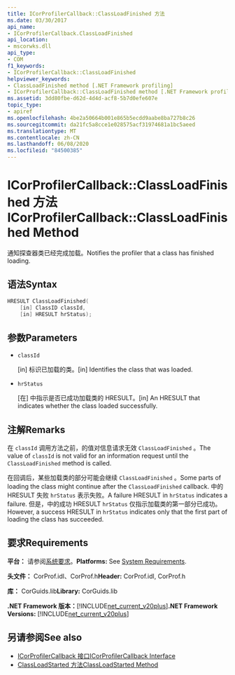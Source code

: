 ```yaml
---
title: ICorProfilerCallback::ClassLoadFinished 方法
ms.date: 03/30/2017
api_name:
- ICorProfilerCallback.ClassLoadFinished
api_location:
- mscorwks.dll
api_type:
- COM
f1_keywords:
- ICorProfilerCallback::ClassLoadFinished
helpviewer_keywords:
- ClassLoadFinished method [.NET Framework profiling]
- ICorProfilerCallback::ClassLoadFinished method [.NET Framework profiling]
ms.assetid: 3dd80fbe-d62d-4d4d-acf8-5b7d0efe607e
topic_type:
- apiref
ms.openlocfilehash: 4be2a50664b001e865b5ecdd9aabe8ba727b8c26
ms.sourcegitcommit: da21fc5a8cce1e028575acf31974681a1bc5aeed
ms.translationtype: MT
ms.contentlocale: zh-CN
ms.lasthandoff: 06/08/2020
ms.locfileid: "84500385"
---
```

# <a name="icorprofilercallbackclassloadfinished-method"></a><span data-ttu-id="d7994-102">ICorProfilerCallback::ClassLoadFinished 方法</span><span class="sxs-lookup"><span data-stu-id="d7994-102">ICorProfilerCallback::ClassLoadFinished Method</span></span>
<span data-ttu-id="d7994-103">通知探查器类已经完成加载。</span><span class="sxs-lookup"><span data-stu-id="d7994-103">Notifies the profiler that a class has finished loading.</span></span>  
  
## <a name="syntax"></a><span data-ttu-id="d7994-104">语法</span><span class="sxs-lookup"><span data-stu-id="d7994-104">Syntax</span></span>  
  
```cpp  
HRESULT ClassLoadFinished(  
    [in] ClassID classId,  
    [in] HRESULT hrStatus);  
```  
  
## <a name="parameters"></a><span data-ttu-id="d7994-105">参数</span><span class="sxs-lookup"><span data-stu-id="d7994-105">Parameters</span></span>

- `classId`

  <span data-ttu-id="d7994-106">\[in] 标识已加载的类。</span><span class="sxs-lookup"><span data-stu-id="d7994-106">\[in] Identifies the class that was loaded.</span></span>

- `hrStatus`

  <span data-ttu-id="d7994-107">\[在] 中指示是否已成功加载类的 HRESULT。</span><span class="sxs-lookup"><span data-stu-id="d7994-107">\[in] An HRESULT that indicates whether the class loaded successfully.</span></span>

## <a name="remarks"></a><span data-ttu-id="d7994-108">注解</span><span class="sxs-lookup"><span data-stu-id="d7994-108">Remarks</span></span>  
 <span data-ttu-id="d7994-109">在 `classId` 调用方法之前，的值对信息请求无效 `ClassLoadFinished` 。</span><span class="sxs-lookup"><span data-stu-id="d7994-109">The value of `classId` is not valid for an information request until the `ClassLoadFinished` method is called.</span></span>  
  
 <span data-ttu-id="d7994-110">在回调后，某些加载类的部分可能会继续 `ClassLoadFinished` 。</span><span class="sxs-lookup"><span data-stu-id="d7994-110">Some parts of loading the class might continue after the `ClassLoadFinished` callback.</span></span> <span data-ttu-id="d7994-111">中的 HRESULT 失败 `hrStatus` 表示失败。</span><span class="sxs-lookup"><span data-stu-id="d7994-111">A failure HRESULT in `hrStatus` indicates a failure.</span></span> <span data-ttu-id="d7994-112">但是，中的成功 HRESULT `hrStatus` 仅指示加载类的第一部分已成功。</span><span class="sxs-lookup"><span data-stu-id="d7994-112">However, a success HRESULT in `hrStatus` indicates only that the first part of loading the class has succeeded.</span></span>  
  
## <a name="requirements"></a><span data-ttu-id="d7994-113">要求</span><span class="sxs-lookup"><span data-stu-id="d7994-113">Requirements</span></span>  
 <span data-ttu-id="d7994-114">**平台：** 请参阅[系统要求](../../get-started/system-requirements.md)。</span><span class="sxs-lookup"><span data-stu-id="d7994-114">**Platforms:** See [System Requirements](../../get-started/system-requirements.md).</span></span>  
  
 <span data-ttu-id="d7994-115">**头文件：** CorProf.idl、CorProf.h</span><span class="sxs-lookup"><span data-stu-id="d7994-115">**Header:** CorProf.idl, CorProf.h</span></span>  
  
 <span data-ttu-id="d7994-116">**库：** CorGuids.lib</span><span class="sxs-lookup"><span data-stu-id="d7994-116">**Library:** CorGuids.lib</span></span>  
  
 <span data-ttu-id="d7994-117">**.NET Framework 版本：**[!INCLUDE[net_current_v20plus](../../../../includes/net-current-v20plus-md.md)]</span><span class="sxs-lookup"><span data-stu-id="d7994-117">**.NET Framework Versions:** [!INCLUDE[net_current_v20plus](../../../../includes/net-current-v20plus-md.md)]</span></span>  
  
## <a name="see-also"></a><span data-ttu-id="d7994-118">另请参阅</span><span class="sxs-lookup"><span data-stu-id="d7994-118">See also</span></span>

- [<span data-ttu-id="d7994-119">ICorProfilerCallback 接口</span><span class="sxs-lookup"><span data-stu-id="d7994-119">ICorProfilerCallback Interface</span></span>](icorprofilercallback-interface.md)
- [<span data-ttu-id="d7994-120">ClassLoadStarted 方法</span><span class="sxs-lookup"><span data-stu-id="d7994-120">ClassLoadStarted Method</span></span>](icorprofilercallback-classloadstarted-method.md)
